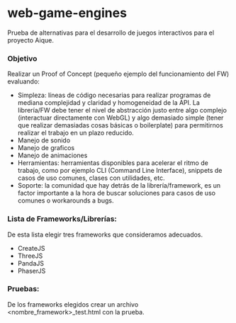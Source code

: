 # web-game-engines
Prueba de alternativas para el desarrollo de juegos interactivos para el proyecto Aique.

### Objetivo
Realizar un Proof of Concept (pequeño ejemplo del funcionamiento del FW) evaluando:

* Simpleza: líneas de código necesarias para realizar programas de mediana complejidad y claridad y homogeneidad de la API. La librería/FW debe tener el nivel de abstracción justo entre algo complejo (interactuar directamente con WebGL) y algo demasiado simple (tener que realizar demasiadas cosas básicas o boilerplate) para permitirnos realizar el trabajo en un plazo reducido.
* Manejo de sonido
* Manejo de graficos
* Manejo de animaciones
* Herramientas: herramientas disponibles para acelerar el ritmo de trabajo, como por ejemplo CLI (Command Line Interface), snippets de casos de uso comunes, clases con utilidades, etc.
* Soporte: la comunidad que hay detrás de la librería/framework, es un factor importante a la hora de buscar soluciones para casos de uso comunes o workarounds a bugs.


### Lista de Frameworks/Librerías:
De esta lista elegir tres frameworks que consideramos adecuados.

* CreateJS
* ThreeJS
* PandaJS
* PhaserJS


### Pruebas:
De los frameworks elegidos crear un archivo <nombre_framework>_test.html con la prueba.
